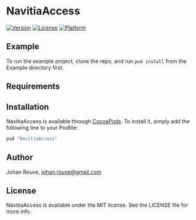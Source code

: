 # NavitiaAccess

[![Version](https://img.shields.io/cocoapods/v/NavitiaAccess.svg?style=flat)](http://cocoapods.org/pods/NavitiaAccess)
[![License](https://img.shields.io/cocoapods/l/NavitiaAccess.svg?style=flat)](http://cocoapods.org/pods/NavitiaAccess)
[![Platform](https://img.shields.io/cocoapods/p/NavitiaAccess.svg?style=flat)](http://cocoapods.org/pods/NavitiaAccess)

## Example

To run the example project, clone the repo, and run `pod install` from the Example directory first.

## Requirements

## Installation

NavitiaAccess is available through [CocoaPods](http://cocoapods.org). To install
it, simply add the following line to your Podfile:

```ruby
pod "NavitiaAccess"
```

## Author

Johan Rouve, johan.rouve@gmail.com

## License

NavitiaAccess is available under the MIT license. See the LICENSE file for more info.
